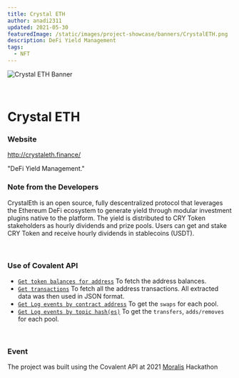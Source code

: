 ```yaml
---
title: Crystal ETH
author: anadi2311
updated: 2021-05-30
featuredImage: /static/images/project-showcase/banners/CrystalETH.png
description: DeFi Yield Management
tags:
  - NFT
---
```


![Crystal ETH Banner](/static/images/project-showcase/banners/CrystalETH.png)

&nbsp;
# Crystal ETH

### Website
http://crystaleth.finance/

<Aside>

"DeFi Yield Management."

</Aside>

### Note from the Developers
CrystalEth is an open source, fully descentralized protocol that leverages the Ethereum DeFi 
ecosystem to generate yield through modular investment plugins native to the platform. 
The yield is distributed to CRY Token stakeholders as hourly dividends and prize pools. 
Users can get and stake CRY Token and receive hourly dividends in stablecoins (USDT).	

&nbsp;
### Use of Covalent API
- [`Get token balances for address`](https://www.covalenthq.com/docs/api/#get-/v1/{chain_id}/address/{address}/balances_v2/) To fetch the address balances.
- [`Get transactions`](https://www.covalenthq.com/docs/api/#get-/v1/{chain_id}/address/{address}/transactions_v2/) To fetch all the address transactions.
All extracted data was then used in JSON format.
- [`Get Log events by contract address`](https://www.covalenthq.com/docs/api/#get-/v1/{chain_id}/events/address/{address}/) To get the `swaps` for each pool.
- [`Get Log events by topic hash(es)`](https://www.covalenthq.com/docs/api/#get-/v1/{chain_id}/events/topics/{topic}/) To get the `transfers`, `adds/removes` for each pool.


&nbsp;
### Event
The project was built using the Covalent API at 2021 [Moralis](https://moralis.io/moralis-partners-with-covalent-for-2021-moralis-hackathon/) Hackathon

&nbsp;
